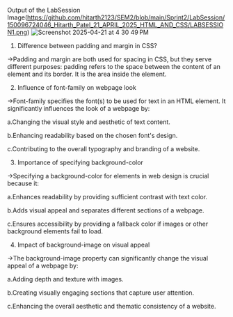 Output of the LabSession
Image(https://github.com/hitarth2123/SEM2/blob/main/Sprint2/LabSession/150096724046_Hitarth_Patel_21_APRIL_2025_HTML_AND_CSS/LABSESSION1.png)
![Screenshot 2025-04-21 at 4 30 49 PM](https://github.com/user-attachments/assets/4f944de8-1841-4362-9705-6252c6db804b)



1. Difference between padding and margin in CSS?
   
->Padding and margin are both used for spacing in CSS, but they serve different purposes:
padding refers to the space between the content of an element and its border. It is the area inside the element.

2. Influence of font-family on webpage look

->Font-family specifies the font(s) to be used for text in an HTML element. It significantly influences the look of a webpage by:

a.Changing the visual style and aesthetic of text content.

b.Enhancing readability based on the chosen font's design.

c.Contributing to the overall typography and branding of a website.

3. Importance of specifying background-color

->Specifying a background-color for elements in web design is crucial because it:

a.Enhances readability by providing sufficient contrast with text color.

b.Adds visual appeal and separates different sections of a webpage.

c.Ensures accessibility by providing a fallback color if images or other background elements fail to load.

4. Impact of background-image on visual appeal

->The background-image property can significantly change the visual appeal of a webpage by:

a.Adding depth and texture with images.

b.Creating visually engaging sections that capture user attention.

c.Enhancing the overall aesthetic and thematic consistency of a website.
